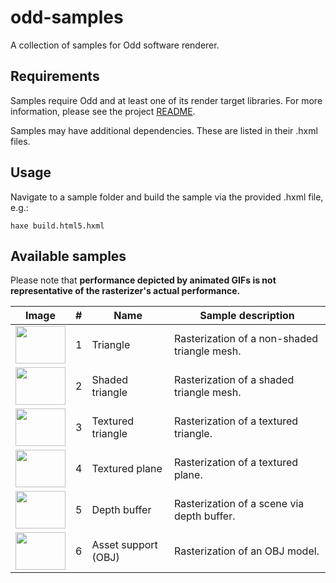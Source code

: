 # odd-samples

A collection of samples for Odd software renderer.

## Requirements

Samples require Odd and at least one of its render target libraries. For more information, please see the project [README](https://github.com/dstrekelj/odd).

Samples may have additional dependencies. These are listed in their .hxml files.

## Usage

Navigate to a sample folder and build the sample via the provided .hxml file, e.g.:

```
haxe build.html5.hxml
```

## Available samples

Please note that **performance depicted by animated GIFs is not representative of the rasterizer's actual performance.**

| Image                                                                                                            | #   | Name                | Sample description                           |
| ---------------------------------------------------------------------------------------------------------------- | --- | ------------------- | -------------------------------------------- |
| <img src="https://thumbs.gfycat.com/BlackandwhiteFirmIlladopsis-size_restricted.gif" width="80" height="60"/>    | 1   | Triangle            | Rasterization of a non-shaded triangle mesh. |
| <img src="https://thumbs.gfycat.com/ImpoliteWelltodoBighornedsheep-size_restricted.gif" width="80" height="60"/> | 2   | Shaded triangle     | Rasterization of a shaded triangle mesh.     |
| <img src="https://thumbs.gfycat.com/RapidResponsibleCopperhead-size_restricted.gif" width="80" height="60"/>     | 3   | Textured triangle   | Rasterization of a textured triangle.        |
| <img src="https://thumbs.gfycat.com/CandidDopeyDeviltasmanian-size_restricted.gif" width="80" height="60"/>      | 4   | Textured plane      | Rasterization of a textured plane.           |
| <img src="https://thumbs.gfycat.com/GleefulDimHanumanmonkey-size_restricted.gif" width="80" height="60"/>        | 5   | Depth buffer        | Rasterization of a scene via depth buffer.   |
| <img src="https://thumbs.gfycat.com/RigidCookedAlpaca-size_restricted.gif" width="80" height="60"/>              | 6   | Asset support (OBJ) | Rasterization of an OBJ model.               |
